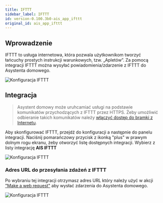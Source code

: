 ```yaml
---
title: IFTTT
sidebar_label: IFTTT
id: version-0.100.3b0-ais_app_ifttt
original_id: ais_app_ifttt
---
```



## Wprowadzenie

IFTTT to usługa internetowa, która pozwala użytkownikom tworzyć łańcuchy prostych instrukcji warunkowych, tzw. „Apletów”. 
Za pomocą integracji IFTTT można wysyłać powiadomienia/zdarzenie z IFTTT do Asystenta domowego.

![Konfiguracja IFTTT](/AIS-docs/img/en/bramka/ifttt_0.png)


## Integracja

> Asystent domowy może uruhcamiać usługi na podstawie komunikatów przychodzących z IFTTT przez HTTPS. Żeby umożliwić odbieranie takich komunikatów należy [włączyć dostęp  do bramki z Internetu](/AIS-docs/docs/en/next/ais_bramka_remote_dom_tunnel.html#włączenie-dostępu).


Aby skonfigurować IFTTT, przejdź do konfiguracji a następnie do panelu integracji. Naciśnij pomarańczowy przycisk z ikonką "plus" w prawym dolnym rogu ekranu, żeby otworzyć listę dostępnych integracji. Wybierz z listy integrację **AIS IFTTT**

![Konfiguracja IFTTT](/AIS-docs/img/en/bramka/ifttt_1.png)

### Adres URL do przesyłania zdażeń z IFTTT

Po wybraniu tej integracji otrzymasz adres URL który należy użyć w akcji ["Make a web request"](https://ifttt.com/maker_webhooks) aby wysłać zdarzenia do Asystenta domowego.

![Konfiguracja IFTTT](/AIS-docs/img/en/bramka/ifttt_2.png)
